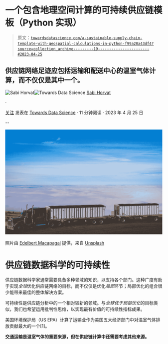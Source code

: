 # 一个包含地理空间计算的可持续供应链模板（Python 实现）

> 原文：[`towardsdatascience.com/a-sustainable-supply-chain-template-with-geospatial-calculations-in-python-f99a20a43df4?source=collection_archive---------19-----------------------#2023-04-25`](https://towardsdatascience.com/a-sustainable-supply-chain-template-with-geospatial-calculations-in-python-f99a20a43df4?source=collection_archive---------19-----------------------#2023-04-25)

## 供应链网络足迹应包括运输和配送中心的温室气体计算，而不仅仅是其中一个。

[](https://sabolch-horvat.medium.com/?source=post_page-----f99a20a43df4--------------------------------)![Sabi Horvat](https://sabolch-horvat.medium.com/?source=post_page-----f99a20a43df4--------------------------------)[](https://towardsdatascience.com/?source=post_page-----f99a20a43df4--------------------------------)![Towards Data Science](https://towardsdatascience.com/?source=post_page-----f99a20a43df4--------------------------------) [Sabi Horvat](https://sabolch-horvat.medium.com/?source=post_page-----f99a20a43df4--------------------------------)

·

[关注](https://medium.com/m/signin?actionUrl=https%3A%2F%2Fmedium.com%2F_%2Fsubscribe%2Fuser%2F4786f9cfa0d3&operation=register&redirect=https%3A%2F%2Ftowardsdatascience.com%2Fa-sustainable-supply-chain-template-with-geospatial-calculations-in-python-f99a20a43df4&user=Sabi+Horvat&userId=4786f9cfa0d3&source=post_page-4786f9cfa0d3----f99a20a43df4---------------------post_header-----------) 发表在 [Towards Data Science](https://towardsdatascience.com/?source=post_page-----f99a20a43df4--------------------------------) · 11 分钟阅读 · 2023 年 4 月 25 日 [](https://medium.com/m/signin?actionUrl=https%3A%2F%2Fmedium.com%2F_%2Fvote%2Ftowards-data-science%2Ff99a20a43df4&operation=register&redirect=https%3A%2F%2Ftowardsdatascience.com%2Fa-sustainable-supply-chain-template-with-geospatial-calculations-in-python-f99a20a43df4&user=Sabi+Horvat&userId=4786f9cfa0d3&source=-----f99a20a43df4---------------------clap_footer-----------)

--

[](https://medium.com/m/signin?actionUrl=https%3A%2F%2Fmedium.com%2F_%2Fbookmark%2Fp%2Ff99a20a43df4&operation=register&redirect=https%3A%2F%2Ftowardsdatascience.com%2Fa-sustainable-supply-chain-template-with-geospatial-calculations-in-python-f99a20a43df4&source=-----f99a20a43df4---------------------bookmark_footer-----------)![](img/e85bae59ebc38bfabfd4dd181d7e0943.png)

照片由 [Edelbert Macapagal](https://unsplash.com/ko/@emacapagal?utm_source=medium&utm_medium=referral) 提供，来自 [Unsplash](https://unsplash.com/?utm_source=medium&utm_medium=referral)

# 供应链数据科学的可持续性

供应链数据科学家通常需要具备多种领域的知识，以支持各个部门。这种广度有助于实现*全球*优化供应链网络的目标，而不仅仅是优化*局部*环节；局部优化的组合很少能带来最佳的整体解决方案。

可持续性是供应链分析中的一个相对较新的领域。与*全球优于局部优化*的目标类似，我们也希望运用批判性思维，以实现最有价值的可持续性指标成果。

美国环境保护局（US EPA）计算了运输业作为美国五大经济部门中对温室气体排放贡献最大的一个[1]。

**交通运输是温室气体的重要来源，但在供应链计算中还需要考虑其他来源。**
